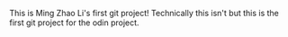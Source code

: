 This is Ming Zhao Li's first git project!
Technically this isn't but this is the first git project for the odin project. 
